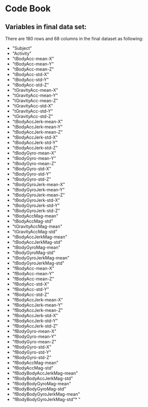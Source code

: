 Code Book
===============

  ## Variables in final data set:
  
  There are 180 rows and 68 columns in the final dataset as following:
* "Subject"                   
* "Activity"                  
* "tBodyAcc-mean-X"
* "tBodyAcc-mean-Y"           
* "tBodyAcc-mean-Z"           
* "tBodyAcc-std-X"
* "tBodyAcc-std-Y"            
* "tBodyAcc-std-Z"            
* "tGravityAcc-mean-X"
* "tGravityAcc-mean-Y"        
* "tGravityAcc-mean-Z"        
* "tGravityAcc-std-X"
* "tGravityAcc-std-Y"         
* "tGravityAcc-std-Z"         
* "tBodyAccJerk-mean-X"
* "tBodyAccJerk-mean-Y"       
* "tBodyAccJerk-mean-Z"       
* "tBodyAccJerk-std-X"
* "tBodyAccJerk-std-Y"        
* "tBodyAccJerk-std-Z"        
* "tBodyGyro-mean-X"
* "tBodyGyro-mean-Y"          
* "tBodyGyro-mean-Z"          
* "tBodyGyro-std-X"
* "tBodyGyro-std-Y"           
* "tBodyGyro-std-Z"           
* "tBodyGyroJerk-mean-X"  
* "tBodyGyroJerk-mean-Y"      
* "tBodyGyroJerk-mean-Z"      
* "tBodyGyroJerk-std-X"
* "tBodyGyroJerk-std-Y"       
* "tBodyGyroJerk-std-Z"       
* "tBodyAccMag-mean"
* "tBodyAccMag-std"           
* "tGravityAccMag-mean"       
* "tGravityAccMag-std"
* "tBodyAccJerkMag-mean"      
* "tBodyAccJerkMag-std"       
* "tBodyGyroMag-mean"
* "tBodyGyroMag-std"          
* "tBodyGyroJerkMag-mean"     
* "tBodyGyroJerkMag-std"
* "fBodyAcc-mean-X"           
* "fBodyAcc-mean-Y"           
* "fBodyAcc-mean-Z"
* "fBodyAcc-std-X"            
* "fBodyAcc-std-Y"            
* "fBodyAcc-std-Z"
* "fBodyAccJerk-mean-X"       
* "fBodyAccJerk-mean-Y"       
* "fBodyAccJerk-mean-Z"
* "fBodyAccJerk-std-X"        
* "fBodyAccJerk-std-Y"        
* "fBodyAccJerk-std-Z"
* "fBodyGyro-mean-X"          
* "fBodyGyro-mean-Y"          
* "fBodyGyro-mean-Z"
* "fBodyGyro-std-X"           
* "fBodyGyro-std-Y"           
* "fBodyGyro-std-Z"
* "fBodyAccMag-mean"          
* "fBodyAccMag-std"           
* "fBodyBodyAccJerkMag-mean"
* "fBodyBodyAccJerkMag-std"   
* "fBodyBodyGyroMag-mean"     
* "fBodyBodyGyroMag-std"
* "fBodyBodyGyroJerkMag-mean" 
* "fBodyBodyGyroJerkMag-std"* "
